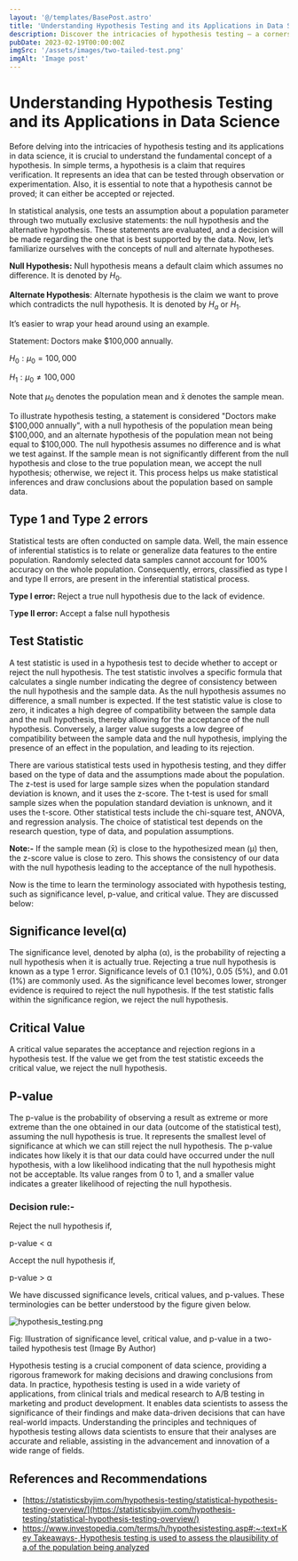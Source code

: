 ```yaml
---
layout: '@/templates/BasePost.astro'
title: 'Understanding Hypothesis Testing and its Applications in Data Science'
description: Discover the intricacies of hypothesis testing — a cornerstone in statistical analysis. Uncover its principles, applications, and essential concepts in a concise journey that demystifies the world of statistical inference.
pubDate: 2023-02-19T00:00:00Z
imgSrc: '/assets/images/two-tailed-test.png'
imgAlt: 'Image post'
---
```


# Understanding Hypothesis Testing and its Applications in Data Science

Before delving into the intricacies of hypothesis testing and its applications in data science, it is crucial to understand the fundamental concept of a hypothesis. In simple terms, a hypothesis is a claim that requires verification. It represents an idea that can be tested through observation or experimentation. Also, it is essential to note that a hypothesis cannot be proved; it can either be accepted or rejected.

In statistical analysis, one tests an assumption about a population parameter through two mutually exclusive statements: the null hypothesis and the alternative hypothesis. These statements are evaluated, and a decision will be made regarding the one that is best supported by the data. Now, let’s familiarize ourselves with the concepts of null and alternate hypotheses.

**Null Hypothesis:** Null hypothesis means a default claim which assumes no difference. It is denoted by $H_0$.

**Alternate Hypothesis**: Alternate hypothesis is the claim we want to prove which contradicts the null hypothesis. It is denoted by $H_a$ or $H_1$.

It’s easier to wrap your head around using an example.

Statement: Doctors make $100,000 annually.

$H_0: \mu_0 = 100,000$

$H_1: \mu_0 \neq 100,000$

Note that $\mu_0$ denotes the population mean and x̄ denotes the sample mean.

To illustrate hypothesis testing, a statement is considered "Doctors make $100,000 annually", with a null hypothesis of the population mean being $100,000, and an alternate hypothesis of the population mean not being equal to $100,000. The null hypothesis assumes no difference and is what we test against. If the sample mean is not significantly different from the null hypothesis and close to the true population mean, we accept the null hypothesis; otherwise, we reject it. This process helps us make statistical inferences and draw conclusions about the population based on sample data.

## Type 1 and Type 2 errors

Statistical tests are often conducted on sample data. Well, the main essence of inferential statistics is to relate or generalize data features to the entire population. Randomly selected data samples cannot account for 100% accuracy on the whole population. Consequently, errors, classified as type I and type II errors, are present in the inferential statistical process.

**Type I error:** Reject a true null hypothesis due to the lack of evidence.

T**ype II error:** Accept a false null hypothesis

## Test Statistic

A test statistic is used in a hypothesis test to decide whether to accept or reject the null hypothesis. The test statistic involves a specific formula that calculates a single number indicating the degree of consistency between the null hypothesis and the sample data. As the null hypothesis assumes no difference, a small number is expected. If the test statistic value is close to zero, it indicates a high degree of compatibility between the sample data and the null hypothesis, thereby allowing for the acceptance of the null hypothesis. Conversely, a larger value suggests a low degree of compatibility between the sample data and the null hypothesis, implying the presence of an effect in the population, and leading to its rejection.

There are various statistical tests used in hypothesis testing, and they differ based on the type of data and the assumptions made about the population. The z-test is used for large sample sizes when the population standard deviation is known, and it uses the z-score. The t-test is used for small sample sizes when the population standard deviation is unknown, and it uses the t-score. Other statistical tests include the chi-square test, ANOVA, and regression analysis. The choice of statistical test depends on the research question, type of data, and population assumptions.

**Note:-** If the sample mean (x̄) is close to the hypothesized mean (µ) then, the z-score value is close to zero. This shows the consistency of our data with the null hypothesis leading to the acceptance of the null hypothesis.

Now is the time to learn the terminology associated with hypothesis testing, such as significance level, p-value, and critical value. They are discussed below:

## **Significance level(α)**

The significance level, denoted by alpha (α), is the probability of rejecting a null hypothesis when it is actually true. Rejecting a true null hypothesis is known as a type 1 error. Significance levels of 0.1 (10%), 0.05 (5%), and 0.01 (1%) are commonly used. As the significance level becomes lower, stronger evidence is required to reject the null hypothesis. If the test statistic falls within the significance region, we reject the null hypothesis.

## Critical Value

A critical value separates the acceptance and rejection regions in a hypothesis test. If the value we get from the test statistic exceeds the critical value, we reject the null hypothesis.

## P-value

The p-value is the probability of observing a result as extreme or more extreme than the one obtained in our data (outcome of the statistical test), assuming the null hypothesis is true. It represents the smallest level of significance at which we can still reject the null hypothesis. The p-value indicates how likely it is that our data could have occurred under the null hypothesis, with a low likelihood indicating that the null hypothesis might not be acceptable. Its value ranges from 0 to 1, and a smaller value indicates a greater likelihood of rejecting the null hypothesis.

### Decision rule:-

Reject the null hypothesis if,

p-value < α

Accept the null hypothesis if,

p-value > α

We have discussed significance levels, critical values, and p-values. These terminologies can be better understood by the figure given below.

![hypothesis_testing.png](/assets/images/two-tailed-test.png)

Fig: Illustration of significance level, critical value, and p-value in a two-tailed hypothesis test (Image By Author)

Hypothesis testing is a crucial component of data science, providing a rigorous framework for making decisions and drawing conclusions from data. In practice, hypothesis testing is used in a wide variety of applications, from clinical trials and medical research to A/B testing in marketing and product development. It enables data scientists to assess the significance of their findings and make data-driven decisions that can have real-world impacts. Understanding the principles and techniques of hypothesis testing allows data scientists to ensure that their analyses are accurate and reliable, assisting in the advancement and innovation of a wide range of fields.

## References and Recommendations

- [https://statisticsbyjim.com/hypothesis-testing/statistical-hypothesis-testing-overview/](https://statisticsbyjim.com/hypothesis-testing/statistical-hypothesis-testing-overview/)
- [https://www.investopedia.com/terms/h/hypothesistesting.asp#:~:text=Key Takeaways-,Hypothesis testing is used to assess the plausibility of a,of the population being analyzed](https://www.investopedia.com/terms/h/hypothesistesting.asp#:~:text=Key%20Takeaways-,Hypothesis%20testing%20is%20used%20to%20assess%20the%20plausibility%20of%20a,of%20the%20population%20being%20analyzed)